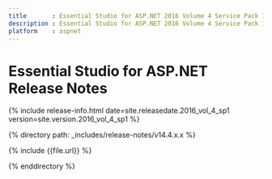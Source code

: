 ```yaml
---
title       : Essential Studio for ASP.NET 2016 Volume 4 Service Pack 1 Release Notes
description : Essential Studio for ASP.NET 2016 Volume 4 Service Pack 1 Release Notes
platform    : aspnet
---
```


# Essential Studio for ASP.NET Release Notes

{% include release-info.html date=site.releasedate.2016_vol_4_sp1 version=site.version.2016_vol_4_sp1 %} 

{% directory path: _includes/release-notes/v14.4.x.x %}

{% include {{file.url}} %}

{% enddirectory %}